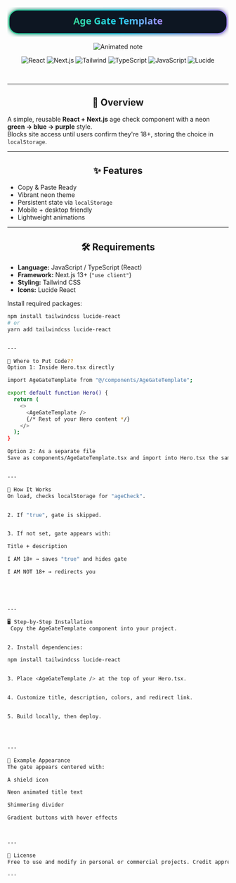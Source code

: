 <div align="center">

<!-- Badge-Style Title (pill button with neon gradient + subtle animated shine) -->
<svg width="560" height="74" viewBox="0 0 560 74" xmlns="http://www.w3.org/2000/svg" role="img" aria-label="Age Gate Template">
  <defs>
    <linearGradient id="badgeGrad" x1="0" x2="1" y1="0" y2="0">
      <stop offset="0%" stop-color="#34D399"/>
      <stop offset="50%" stop-color="#22D3EE"/>
      <stop offset="100%" stop-color="#A78BFA"/>
    </linearGradient>
    <filter id="badgeGlow" x="-50%" y="-50%" width="200%" height="200%">
      <feGaussianBlur stdDeviation="6" result="b"/>
      <feMerge><feMergeNode in="b"/><feMergeNode in="SourceGraphic"/></feMerge>
    </filter>
    <linearGradient id="shine" x1="0" x2="1" y1="0" y2="0">
      <stop offset="0%" stop-color="#ffffff" stop-opacity="0"/>
      <stop offset="50%" stop-color="#ffffff" stop-opacity="0.85"/>
      <stop offset="100%" stop-color="#ffffff" stop-opacity="0"/>
    </linearGradient>
  </defs>

  <!-- pill -->
  <rect x="4" y="7" rx="24" ry="24" width="552" height="60" fill="#0b1324" stroke="url(#badgeGrad)" stroke-width="2.5" filter="url(#badgeGlow)"/>
  <!-- animated shine -->
  <rect x="-180" y="7" rx="24" ry="24" width="180" height="60" fill="url(#shine)" opacity="0.6">
    <animate attributeName="x" from="-180" to="560" dur="3.8s" repeatCount="indefinite"/>
  </rect>
  <!-- text -->
  <text x="50%" y="50%" fill="url(#badgeGrad)" font-family="Orbitron, ui-sans-serif, system-ui" font-size="24" font-weight="800" dominant-baseline="middle" text-anchor="middle">
    Age Gate Template
  </text>
</svg>

<!-- Animated typing banner -->
<p align="center">
  <img
    src="https://readme-typing-svg.demolab.com?font=Fira+Code&weight=600&size=24&duration=2500&pause=900&center=true&vCenter=true&width=720&color=00E5FF&repeat=true&lines=%E2%80%A2%20Age%20Verification%20Gate%20%E2%80%A2;%E2%80%A2%20Ready%20to%20Use%20%E2%80%A2;%E2%80%A2%20React%20%2B%20Next.js%20%E2%80%A2;%E2%80%A2%20Tailwind%20CSS%20%2B%20Lucide%20Icons%20%E2%80%A2;%E2%80%A2%20Neon%20Theme%20%26%20LocalStorage%20%E2%80%A2"
    alt="Animated note"
  />
</p>

<!-- Tech badges -->
<p>
  <img alt="React" src="https://img.shields.io/badge/React-20232a?logo=react&logoColor=61dafb&labelColor=20232a">
  <img alt="Next.js" src="https://img.shields.io/badge/Next.js-000000?logo=nextdotjs&logoColor=white">
  <img alt="Tailwind" src="https://img.shields.io/badge/Tailwind_CSS-0b1120?logo=tailwindcss&logoColor=38bdf8">
  <img alt="TypeScript" src="https://img.shields.io/badge/TypeScript-1f2937?logo=typescript&logoColor=3178c6">
  <img alt="JavaScript" src="https://img.shields.io/badge/JavaScript-1f2937?logo=javascript&logoColor=f7df1e">
  <img alt="Lucide" src="https://img.shields.io/badge/Lucide-0b1324?logo=lucide&logoColor=9b89ff">
</p>
</div>

<br/>

---

<h2 align="center">📝 Overview</h2>

A simple, reusable **React + Next.js** age check component with a neon **green → blue → purple** style.  
Blocks site access until users confirm they're 18+, storing the choice in `localStorage`.  

---

<h2 align="center">✨ Features</h2>

- Copy & Paste Ready  
- Vibrant neon theme  
- Persistent state via `localStorage`  
- Mobile + desktop friendly  
- Lightweight animations  

---

<h2 align="center">🛠 Requirements</h2>

- **Language:** JavaScript / TypeScript (React)  
- **Framework:** Next.js 13+ (`"use client"`)  
- **Styling:** Tailwind CSS  
- **Icons:** Lucide React  

Install required packages:  
```bash
npm install tailwindcss lucide-react
# or
yarn add tailwindcss lucide-react


---

📂 Where to Put Code??
Option 1: Inside Hero.tsx directly

import AgeGateTemplate from "@/components/AgeGateTemplate";

export default function Hero() {
  return (
    <>
      <AgeGateTemplate />
      {/* Rest of your Hero content */}
    </>
  );
}

Option 2: As a separate file
Save as components/AgeGateTemplate.tsx and import into Hero.tsx the same way.


---

📜 How It Works
On load, checks localStorage for "ageCheck".


2. If "true", gate is skipped.


3. If not set, gate appears with:

Title + description

I AM 18+ → saves "true" and hides gate

I AM NOT 18+ → redirects you





---

🖥️ Step-by-Step Installation
 Copy the AgeGateTemplate component into your project.


2. Install dependencies:

npm install tailwindcss lucide-react


3. Place <AgeGateTemplate /> at the top of your Hero.tsx.


4. Customize title, description, colors, and redirect link.


5. Build locally, then deploy.




---

🎨 Example Appearance
The gate appears centered with:

A shield icon

Neon animated title text

Shimmering divider

Gradient buttons with hover effects



---

📄 License
Free to use and modify in personal or commercial projects. Credit appreciated but not required.

---
